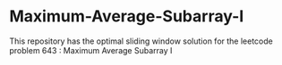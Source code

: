 # Maximum-Average-Subarray-I
This repository has the optimal sliding window solution for the leetcode problem 643 : Maximum Average Subarray I
